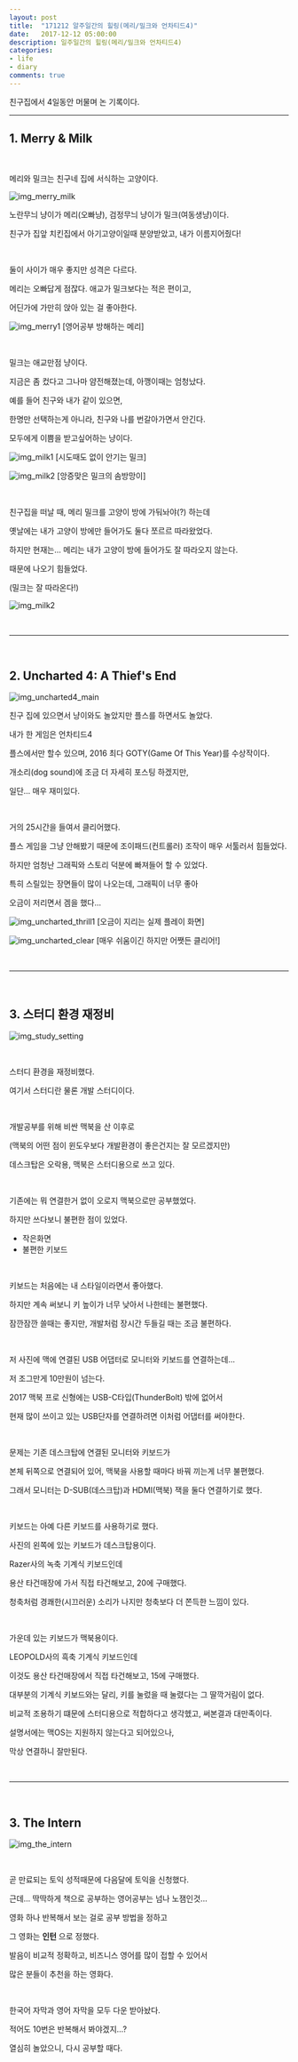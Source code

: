 ```yaml
---
layout: post
title:  "171212 알주일간의 힐링(메리/밀크와 언차티드4)"
date:   2017-12-12 05:00:00
description: 일주일간의 힐링(메리/밀크와 언차티드4)
categories:
- life
- diary
comments: true
---
```


친구집에서 4일동안 머물며 논 기록이다.

---

## 1. Merry & Milk

<br>

메리와 밀크는 친구네 집에 서식하는 고양이다.

![img_merry_milk](https://lh3.googleusercontent.com/YTDrSKi7tLVbLXWKN3i05uNhV8MIz7MsCk0DT5ulnQww8tgLRkSaQlxxTP3KPAPXpp__m03pMrRU3C5ji7AU0LdKuZzVbO0CtF7cWiVoAfT4BfF-57jc-HpJ3VYMroFOJ2M6igvdSU1_E9dib_Hh-1amHVtSFJsV_RP1ojvWtRIr_vhMF8UgakQh0-vvcFxMcc65ONwHkc8aovfqiEzuIVsRSQv9E7ESDrLTQCgNy5X6QBizVpNX2w6d7BPgVbGxfkoehvhtjjXBQJke85UFGptwXftwRgygzmBCaeDXEcp9xUnnzLX0_xfig2_DzK8X-XFZaG0nyWx6ifJehKj3PqIvzP8RXkAg2H6gOVdtpLut7kUaCKAcR_jLY8a8LAzYvIyX_Hk3InvkdDMabZjxth8W_ekA_f3YHcys_jxgPgNQfuOKbGQlQkgLQZMGqYNswyRvGGXi4t9H58E4ZWQgNZqJc6e2O-LWo41GeRp4pDZsbgCnHVhSbjYwHKX-W9zPsfls7d45s88B1wyC_GwdajknARGBPWPs1_Zxo6taVsXZv9zdqX9b1Ur3g6T2BZiE7ltp9X6xQ0PkkmzhKUFK0ETZGAskbqz61Q6MDVRxpg=w960-h720-no)

노란무늬 냥이가 메리(오빠냥), 검정무늬 냥이가 밀크(여동생냥)이다.

친구가 집앞 치킨집에서 아기고양이일때 분양받았고, 내가 이름지어줬다!

<br>


둘이 사이가 매우 좋지만 성격은 다르다.

메리는 오빠답게 점잖다. 애교가 밀크보다는 적은 편이고,

어딘가에 가만히 앉아 있는 걸 좋아한다.

![img_merry1](https://lh3.googleusercontent.com/14BL45vgKkwYCwgFj1i8nPPk8Yg8xk7DLVQJ5KzcpTpFGsgv5neVdQJpqnSpLzdtIUtCBBo6zgiJzhdgr3MXKihlXHFjiJjsyPHijf9yw3z4jDssC-sETfmvtucMgVAfA2qtGws8o7JYKthT9lbbDt44bBpAeffAjRAjaxIs9yAx0O-zaGuchMn7_FRvp-eZzYQYFQOPMeiX72f6klt_BiwrCl24R3Z_Kq5ag8124DcpIVf538nZi3O1YIhWuKkga6WGBr8T8LANxIwViywY7KHtmKjN6evBdgZg0d55QCkr4NsEo_JM9lKh1iom_UUutLFs4k0YAgc6jOUIK6269Ml4cYoV6FRNr1itUGCiIMyhBT0oqllA_s0iypqGr4QZWBqWYngniITOdjF4iCajTBL60CHIkccQDwYePhuNKKkGZd1NLlAYYD_tj5lHEhoRckUKa012T-_SxlojzeG-jIO16A2MpgPrOqMWdXxwy761aniYvsI1KIbFoDfml5_jG_N88jNQDtECAML6XLNMNJ6aAQFW9cEEic8ZIjfva7dtb2-uYsDBXMjGnDaKHRBJI5RMZAoiHmSIUWKxxpMReKZDTN7ZJyhP0wXbzZAmNQ=w1148-h861-no)
[영어공부 방해하는 메리]

<br>

밀크는 애교만점 냥이다.

지금은 좀 컸다고 그나마 얌전해졌는데, 아깽이때는 엄청났다.

예를 들어 친구와 내가 같이 있으면,

한명만 선택하는게 아니라, 친구와 나를 번갈아가면서 안긴다.

모두에게 이쁨을 받고싶어하는 냥이다.

![img_milk1](https://lh3.googleusercontent.com/MN6Nk5XmV46JicVMyPeBbtLJl-Jo1qAdzcVTNaskcyW2LI4IrVatMAE5S_t1GCjv1gdGPPtksh7r89pj1NFGyICWM5CCfBmftlVxGUk1-EHLIX5rUtKD3iTpUKHrxghR3-D8Ny2YTqoWuCLGEZDn7r6l_uvp9HpphdT_YgY79qgbc-8w16TA68SFchxxWpfHD9VVM7M66HJK0IDFHIw76JWZ5F3aSrcBMMa0CmmWrit0mDDisWHDG4XiOkMMk1mfNB1igFLvnFEmOiGDIm4X2TaQQQ6cGDOzxG3_6KJGHIR7fFN5Q_ultN5NaGhsSi-y6TW0KYCSd9Hz68AmtkWdw0of2M3gFt6hcx5HMbX6gz2wgXblg-MvtEUDDu5TiKpByrVlg7FibaDXgCxQp-4b6ovqjPEKOVyyNV43m6Iu1r1QIM6WV3zXPf7FJkXDiNz9dp5ySjLmWooiUN3ha3mwl8x6xdnjcuBk9mBUAA3trgumMloI4pn_RDV5XI6E_ZcQjkX2iwxs_VkqQcxRrdZ4bobgYf8uOMLCB4fhfqvnndDBmmvTpqmTYRh67PH8xRkE5qnsjLJDxSoxqybDVw5rJpr1NI169bQX4JiOol_TIg=w646-h861-no)
[시도때도 없이 안기는 밀크]

![img_milk2](https://lh3.googleusercontent.com/XbT-6Jq7mZBEzK2WSw3cC6zrTnfRRVhSShi9Nc_eC8jZUsniuh73gGPFLqz1e6qGaEGao0hpdzaIuhVsmgt15spsSoixQjPYv-QFqXR7cfKRPgK0_r1vN_0dV8Ty4qrADJtnB0KvOwBssUiZ2uOR9mO-MVwvf51NgeSc6w8_BT-3b90S4O2Bm4aGDdOBtgFsTo0sBnT0krP1z6VWJgH1w2YWsG-VJ8mPz7PGZFNoDdNJ_BtQP68pRszMNBvdctwlopPHYkfHBsODYcNo0qIaFQyKFEHcQR6TtwuMTFTpLdbHvCXEFBo56_O_9-ee7YINClgn-kwiJqAwIk0AaAfbqkQ3YVzC1Sb1zzHtJFHxTSAFnvKni1Vs3TwKzBYwfPvLNI_56D1dkYK2D-elUA_oItow8KcZGxl-KBJl1C86kBTzVIXs1TM-A_G5yZdlvxyMLrr3YbKgyqIFPc6txPALKDWdSvVsyfv6Gk_MsPm6yxWsnu6Hc2AXQ1UhI4I8MfqIzOlppIIDpJz6-OG2r1sxR9CwELqzQr2X7XtDpRfFV8-uEQZPgD5PG36u-4S_W6l08nEocoz1IyA1L8Lwgk9VZ-T8JL4utnArK51A3jU9dw=w1148-h861-no)
[앙증맞은 밀크의 솜방망이]

<br>

친구집을 떠날 때, 메리 밀크를 고양이 방에 가둬놔야(?) 하는데

옛날에는 내가 고양이 방에만 들어가도 둘다 쪼르르 따라왔었다.

하지만 현재는... 메리는 내가 고양이 방에 들어가도 잘 따라오지 않는다.

때문에 나오기 힘들었다.

(밀크는 잘 따라온다!)

![img_milk2](https://lh3.googleusercontent.com/ZwGYv-X1eAxFdR96FjF4A6R8P1S3kKTY8XB56Zr83mMyhhgIcEI5MUi-U05T6RioKbzWctVAKS4v48FkdceWvguazZXahzUySkJKDAm_aWP94v4iJazKPf8y6c0vfYeDX6S7iqkOrl2cjQXdsD5H7Nfgik_r9-WSlkktnOoDwnVbzuQYuCxhVJTgqljKNN5J5qRZtGW02ZoiwFMumC3sTEb7cQsSiYtGPxS3qiG9Sv7VHu543k4gfODwAQiGy9ICHWVOATl4Q3m0UuyWi0ilj2quxMo1M-0VnWzFCak_NR5vgPQ9ro89IgIXyP3tcdNV5CUOKc7uX6W3Sq_Bh6mqPgvX7JaBFuQu3maB7UCJXrmuuw5qaR9aXFduFwzw8kqGXKVEVsbvxFSXMoypmIhSWIOgUYm0OV-m8UxcnKmtH_DLiB1sHb9hYjwY1genky1PMtGi4-EIWc3HMe2QeflnSM3LaYty5R9pO-q4r8VG-FxcmPglnN6OIJGGloupTsP8pVjHHfpVe7lnqVIw_2sABFL5fseMSH1qaDL4umtFRlpD7SshlNKTnMvrZ8LPAtqGE_YQp0R0KDt1saKs9PGrf3jkXbUh-6-ORAfJYZ3c-g=w646-h861-no)

<br>
<hr>
<br>

## 2. Uncharted 4: A Thief's End

![img_uncharted4_main](https://lh3.googleusercontent.com/CscEz-Wyp3wwqQjubKiC8WN9RMJ7h4uCKUlpE9HspNWwUuzkrMBikiN1px0v50_AE3qpb6gVYW2XErbPDKFF2VMCcsLGL0tmPGV6AAUY7QI4f1h1oWPF1I-lIg6zTrsRbKsf9PArAlgi5XhxEJhZgc2d2baoQzaZ0zwY0F35yLmUPUfvHIRBmZb0HlMLPCf3FdsxUTsqdLMMwlNsETCa5F4KSbDMYa82kZW9k--LSYTWPmEUofDBPio_2eAaZXFOihmxl5wjln_AGLLH_kFspQzzZTd9-iuNwbDKB_A_L9E3sLKopF5HWRomo3Mu8yi5GjVRak3VHZdZgOEUxeMprjGGZAoYP9ure__UlBQH7Q97QewSWqzH4J_Y0yx0_sMjc6FyGSm84ysv16nLmf14-nRDZ42jIuxwbX_kTWmFTAJGfrurRa5FijL8YweV-TZwu6rJcyAuX7baLAwr7hhmpBIvnnzE71av5m0Y1IZJhndp2VPHUPo-gBjklmLfLFyc8tChYyX4W_tjxZxYohCzdaiWx3Vo8LG--xCeRQo_KfCYT03IR0vl1kcJiHXqi9fliRKK-6h_B8LnNOj2AqoJ86odWVqUQPZwvuJR35r8ww=w750-h303-no)

친구 집에 있으면서 냥이와도 놀았지만 플스를 하면서도 놀았다.

내가 한 게임은 언차티드4

플스에서만 할수 있으며, 2016 최다 GOTY(Game Of This Year)를 수상작이다.

개소리(dog sound)에 조금 더 자세히 포스팅 하겠지만,

일단... 매우 재미있다.

<br>

거의 25시간을 들여서 클리어했다.

플스 게임을 그냥 안해봤기 때문에 조이패드(컨트롤러) 조작이 매우 서툴러서 힘들었다.

하지만 엄청난 그래픽와 스토리 덕분에 빠져들어 할 수 있었다.

특히 스릴있는 장면들이 많이 나오는데, 그래픽이 너무 좋아

오금이 저리면서 겜을 했다...

![img_uncharted_thrill1](https://lh3.googleusercontent.com/pzhRyZifSyKZNaDSegDw5-KAAeZAwATn2dJdTCx7m1Xj4TTqX1y1c889goljJqEzG_KdD2X8hV-Tjw8Hqq5aXvci7mkqMoC4KMRc_vy44mLwma9GMFS682gsfh-5IEmiAwLh9zhIrV4uOqsLajF9G5kl7gcu2wnk1mxIBLhivSWqPbrlvMMc0dvi4ovSEadYyI5uDSgH149P2XyBZCKDD-tfEPnyFaBXcB8gzU6IEe9FXHM8GrPgRQ-H3COjftdzEsfKrFciEoWn9Xfx1e-YPJAalxv32c0IB0h6aX9udmr93xSVSl05MG-ciyT-EBFAorJdQv5CmdeToffKZu_DlOTLcEFHekUhJUazO7y49tKrputhgLTNO7LEFz38Z2bJSout3X_SQ9-4Iefd9Wx1kQ3FYqFlYlzvIj7FgAqE5T7uYF0sfRLsBCuZ0rP2DxxWwaCFtmWMNbzJEManf6fHqNRXu1tsWR-rTV7yF5YEsTtUbyj8om5WgIeXTrvWSpekHBuGPCX8tQ79b5HZg3gzd4taEu2VuK1TUuBdg5NBp3ZrFAEAh39rDAsDH4y8zDyeyCFBoZYLfhg_nINt_1dfunadF8RhfjrokFfcalP55g=w1231-h693-no)
[오금이 지리는 실제 플레이 화면]

![img_uncharted_clear](https://lh3.googleusercontent.com/vc9svRFgALQ3BosDaT2mWiNAxQfHegPnvRB-DOjDgUxMEH6VDur4wXncWSBqyaPWAJaSA_hmwCMqsNjHstFE6jAa5vA28EzCJ0mET1pbTUM0SZ5Fo8wl8zVqrPXzmK9s-6FJTWFiIQ-rV0ZZdMc_FEKUJoGbGcNgwPIoaG0PCgGXR787XcfM2rZq36u2fbnrDH7KfMdXKtvIQumEefou793zjkLq2XI98vkzaj8fD0-OFEpfCDHrbCzVnj5cNAhpNjCH48NtgrbB-vwl-t-CMnH0R8WrR-lQTSnqvevlmRfOOtxV6G5Phm0Po-74ujm5KCGe06gh45AHwGpHOlMu7jowNszX7TBah-EJK3EiEY_FW-9X7FkXDRJETq1UgVTJaiRcG1b3V3Yp7-xBIfUzaYFX3L5z8MeaIBoa4Xn4N7p-iK3hYfcfSf4uGqEydvIQ4siwqGcIhW349MgxxF75imGanzN2kTWsFQrv3-RB7oaNgESv1J10m6pjXtsKXs4WDua7nWscLZk1f4o6CFDCfnd7tM9UYeyIggOtMOQOVfXiFiKp6b0nf4oUMLc2U3RaMKjPQFi9UR-888SnKgesiENx_u-9qcFPyzqR6blJCA=w1148-h861-no)
[매우 쉬움이긴 하지만 어쨋든 클리어!]

<br>
<hr>
<br>

## 3. 스터디 환경 재정비

![img_study_setting](https://lh3.googleusercontent.com/AU14DtziyvFNRbY5JmzhA5ve978LZVS0XgDhh_AKsO058uULCUxLMwai26G6RyWIgu4NUg_Abgypgyqfwg9o3IsOqhehGvm62VSF5e9jesSL9l5B7WPQHLq2Z7qC0FxTQy8ec06LZtFf01rDIVKszlXR7qEA8COvW3ypf5kms5-ArYAd-bsp3TuMZAYrqq7CrG19tzZxbuuppDubup7ieT1BvD2Q_gObx2tv639-GljiCTT-pnCXFoUGCHJGGkRMXgmQDrVbyZnjZ3xrgmLECBXPzQejhJNPnP_EvtXsNyJxZYojRMA_ugqK0qnNzuxzkowL8xQ6tA1FS-2gUizJqSKJJd8tH3-M3rJkhdEV2_uz5E7F8pKmA1lV31kpzbxVflXHQE5j7SU2c7HR_TMEMXSF6x5tWxChFeRpytUHywENliGxN9u8FJOGm-wWiahVhQ1Ruu0xnv6QTb-Kub7l1ula3DQWqzXItMeGCBY3Tfe3_EGBeXgC6sWFAnlxOB3IT3ZtLlj6H42FPjCymLrZf1GxseFruoCXoT61jrC16JC6qC_CXVXO47hIcgMma3LST9WxPFgbLzb1mAS-qQTsv4vOC4WLnqDzpzMQyLMqWA=w1148-h861-no)

<br>

스터디 환경을 재정비했다.

여기서 스터디란 물론 개발 스터디이다.

<br>

개발공부를 위해 비싼 맥북을 산 이후로

(맥북의 어떤 점이 윈도우보다 개발환경이 좋은건지는 잘 모르겠지만)

데스크탑은 오락용, 맥북은 스터디용으로 쓰고 있다.

<br>

기존에는 뭐 연결한거 없이 오로지 맥북으로만 공부했었다.

하지만 쓰다보니 불편한 점이 있었다.

- 작은화면
- 불편한 키보드

<br>

키보드는 처음에는 내 스타일이라면서 좋아했다.

하지만 계속 써보니 키 높이가 너무 낮아서 나한테는 불편했다.

잠깐잠깐 쓸때는 좋지만, 개발처럼 장시간 두들길 때는 조금 불편하다.

<br>

저 사진에 맥에 연결된 USB 어댑터로 모니터와 키보드를 연결하는데... 

저 조그만게 10만원이 넘는다.

2017 맥북 프로 신형에는 USB-C타입(ThunderBolt) 밖에 없어서

현재 많이 쓰이고 있는 USB단자를 연결하려면 이처럼 어댑터를 써야한다.

<br>

문제는 기존 데스크탑에 연결된 모니터와 키보드가

본체 뒤쪽으로 연결되어 있어, 맥북을 사용할 때마다 바꿔 끼는게 너무 불편했다.

그래서 모니터는 D-SUB(데스크탑)과 HDMI(맥북) 잭을 둘다 연결하기로 했다.

<br>

키보드는 아예 다른 키보드를 사용하기로 했다.

사진의 왼쪽에 있는 키보드가 데스크탑용이다.

Razer사의 녹축 기계식 키보드인데

용산 타건매장에 가서 직접 타건해보고, 20에 구매했다.

청축처럼 경쾌한(시끄러운) 소리가 나지만 청축보다 더 쫀득한 느낌이 있다.

<br>

가운데 있는 키보드가 맥북용이다.

LEOPOLD사의 흑축 기계식 키보드인데

이것도 용산 타건매장에서 직접 타건해보고, 15에 구매했다.

대부분의 기계식 키보드와는 달리, 키를 눌렀을 때 눌렸다는 그 딸깍거림이 없다.

비교적 조용하기 떄문에 스터디용으로 적합하다고 생각헸고, 써본결과 대만족이다.

설명서에는 맥OS는 지원하지 않는다고 되어있으나,

막상 연결하니 잘만된다.

<br>
<hr>
<br>

## 3. The Intern

![img_the_intern](https://lh3.googleusercontent.com/8r4Vq1DKN12dcODJejd7Bg3gMbN7OAyf89rVzV991HZPQM5saey7DC3g6bV914vJaY3h-QLS2AudTes7fiNxq2-jzGC9BbfRe0V3f2fogM1GxbjzgPak7GdLt5JJ7KPjM6ao9nC8oP-bP-ArgwtFn3tqjAzKxn14X8957p7yPgeTIGokePaYYn4oCuZvzJUY8MnhOemK2XOuHXsIoZGba_q_IhfgSiDVPo6rACLnVDzjVujpzdeuB7f1Z5Za_4D6KMxb7zkC9KXVEPazwjuKYjDIdJ2ULj6Gb-ScxXuryM005LByAvFAtj63HwBS37LAxvByEVPXq3Pm2TceJEH3S5xBPs_wACDqgPo71I6_i22anlimH53i7mtOWmv5AXtY25VcJA9Wi9hWOR9pU9OQaA63dcVSv1WwAzEkb4d1vWs2BR2f06mDa-zXRlosDDhiu66L-bDduc6LwMvYixDIgks-E4nUmoA4elWqdMXuz8s19bzP2IxGpmU0VUlY_k_EwJN1fyUMQWVYOua8cG4z0yBCBJ1B4-YcyySCH6zFT71J2WCvYsLRilq-aKPtoR2lizwe5qvNrArrTwaQ1fxKr6chFnnb8IT5MFfgW41FBA=w266-h394-no)

<br>

곧 만료되는 토익 성적때문에 다음달에 토익을 신청했다.

근데... 딱딱하게 책으로 공부하는 영어공부는 넘나 노잼인것...

영화 하나 반복해서 보는 걸로 공부 방법을 정하고

그 영화는 **인턴** 으로 정했다.

발음이 비교적 정확하고, 비즈니스 영어를 많이 접할 수 있어서

많은 분들이 추천을 하는 영화다.

<br>

한국어 자막과 영어 자막을 모두 다운 받아놨다.

적어도 10번은 반복해서 봐야겠지...?

열심히 놀았으니, 다시 공부할 때다.